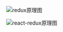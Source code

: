 
![redux原理图](https://img-blog.csdnimg.cn/9b5a366558df4949965ef52c3493ee74.png)


![react-redux原理图](https://img-blog.csdnimg.cn/e7d0c13c5dce4385b4af0d70357c5059.png)